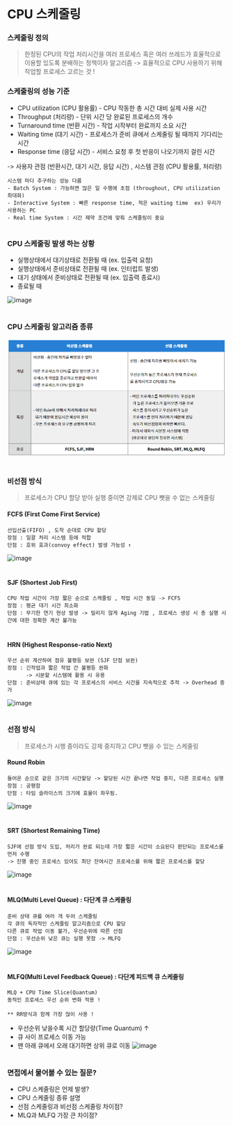 CPU 스케줄링
========================
### 스케줄링 정의
> 한정된 CPU의 작업 처리시간을 여러 프로세스 혹은 여러 쓰레드가 효율적으로 이용할 있도록 분배하는 정책이자 알고리즘 -> 효율적으로 CPU 사용하기 위해 작업할 프로세스 고르는 것 !

### 스케줄링의 성능 기준 
- CPU utilization (CPU 활용률) - CPU 작동한 총 시간 대비 실제 사용 시간
- Throughput (처리량) - 단위 시간 당 완료된 프로세스의 개수
- Turnaround time (반환 시간) - 작업 시작부터 완료까지 소요 시간
- Waiting time (대기 시간) - 프로세스가 준비 큐에서 스케줄링 될 때까지 기다리는 시간
- Response time (응답 시간) - 서비스 요청 후 첫 반응이 나오기까지 걸린 시간

-> 사용자 관점 (반환시간, 대기 시간, 응답 시간) , 시스템 관점 (CPU 활용률, 처리량)

```
시스템 마다 추구하는 성능 다름
- Batch System : 가능하면 많은 일 수행에 초점 (throughout, CPU utilization 최대화)
- Interactive System : 빠른 response time, 적은 waiting time  ex) 우리가 사용하는 PC
- Real time System : 시간 제약 조건에 맞춰 스케줄링이 중요
```

#

### CPU 스케줄링 발생 하는 상황
+ 실행상태에서 대기상태로 전환될 때 (ex. 입출력 요청)
+ 실행상태에서 준비상태로 전환될 때 (ex. 인터럽트 발생)
+ 대기 상태에서 준비상태로 전환될 때 (ex. 입출력 종료시)
+ 종료될 때

![image](https://t1.daumcdn.net/cfile/tistory/27033450580366160E)

#

### CPU 스케줄링 알고리즘 종류

![image](https://github.com/SSAFY5-Seoul7-Study/CS-Study/blob/7e4cd5d22addf0ac19edde2a23760b7272342e0e/Computer%20Science/Operation%20System/img/%EC%84%A0%EC%A0%90%EB%B9%84%EC%84%A0%EC%A0%90%EC%8A%A4%EC%BC%80%EC%A4%84%EB%A7%81.PNG)

#

### 비선점 방식
> 프로세스가 CPU 할당 받아 실행 중이면 강제로 CPU 뺏을 수 없는 스케줄링

#### FCFS (First Come First Service)

```
선입선출(FIFO) , 도착 순대로 CPU 할당
장점 : 일괄 처리 시스템 등에 적합
단점 : 호위 효과(convoy effect) 발생 가능성 ↑
```

![image](https://media.vlpt.us/images/yerin4847/post/b0487918-7782-43be-bbfa-ce360c81af88/image.png)

#

#### SJF (Shortest Job First)
```
CPU 작업 시간이 가장 짧은 순으로 스케줄링 , 작업 시간 동일 -> FCFS
장점 : 평균 대기 시간 최소화
단점 : 무기한 연기 현상 발생 -> 밀리지 않게 Aging 기법 , 프로세스 생성 시 총 실행 시간에 대한 정확한 계산 불가능
```

#

#### HRN (Highest Response-ratio Next)
```
우선 순위 계산하여 점유 불평등 보완 (SJF 단점 보완)
장점 : 긴작업과 짧은 작업 간 불평등 완화
      -> 시분할 시스템에 활용 시 유용
단점 : 준비상태 큐에 있는 각 프로세스의 서비스 시간을 지속적으로 추적 -> Overhead 증가
```
![image](https://img1.daumcdn.net/thumb/R1280x0/?scode=mtistory2&fname=https%3A%2F%2Fblog.kakaocdn.net%2Fdn%2FdfQsf5%2Fbtqy4dyUeQD%2FYynjjS4HEAQ5kGCeUysC60%2Fimg.png)

#


### 선점 방식
> 프로세스가 시행 중이라도 강제 중지하고 CPU 뺏을 수 있는 스케줄링

#### Round Robin
```
들어온 순으로 같은 크기의 시간할당 -> 할당된 시간 끝나면 작업 중지, 다른 프로세스 실행
장점 : 공평함
단점 : 타임 슬라이스의 크기에 효율이 좌우됨.
```
![image](https://img1.daumcdn.net/thumb/R1280x0/?scode=mtistory2&fname=https%3A%2F%2Fblog.kakaocdn.net%2Fdn%2FcxFC5P%2Fbtqy5d6hG8v%2F3f2K8kUWKpSqerSg70x290%2Fimg.png)

#

#### SRT (Shortest Remaining Time)
```
SJF에 선점 방식 도입, 처리가 완료 되는데 가장 짧은 시간이 소요된다 판단되는 프로세스를 먼저 수행
-> 진행 중인 프로세스 있어도 최단 잔여시간 프로세스를 위해 짧은 프로세스를 할당
```
![image](https://img1.daumcdn.net/thumb/R1280x0/?scode=mtistory2&fname=https%3A%2F%2Fblog.kakaocdn.net%2Fdn%2FdLGZ4s%2Fbtqy4dFPWQM%2FJFTdMtaGKf9X40NzA2GbLk%2Fimg.png)

#

#### MLQ(Multi Level Queue) : 다단계 큐 스케줄링
```
준비 상태 큐를 여러 개 두어 스케줄링
각 큐의 독자적인 스케줄링 알고리즘으로 CPU 할당
다른 큐로 작업 이동 불가, 우선순위에 따른 선점
단점 : 우선순위 낮은 큐는 실행 못함 -> MLFQ
```
![image](https://img1.daumcdn.net/thumb/R1280x0/?scode=mtistory2&fname=https%3A%2F%2Fblog.kakaocdn.net%2Fdn%2FlDJG3%2Fbtqy2nCixut%2Fe4oZCNSJZ9VwGcHh4aSJ4k%2Fimg.png)

#

#### MLFQ(Multi Level Feedback Queue) : 다단계 피드백 큐 스케줄링
```
MLQ + CPU Time Slice(Quantum)
동적인 프로세스 우선 순위 변화 적용 !

** RR방식과 함께 가장 많이 사용 !
```
+ 우선순위 낮을수록 시간 할당량(Time Quantum) ↑
+ 큐 사이 프로세스 이동 가능
+ 맨 아래 큐에서 오래 대기하면 상위 큐로 이동
![image](https://img1.daumcdn.net/thumb/R1280x0/?scode=mtistory2&fname=https%3A%2F%2Fblog.kakaocdn.net%2Fdn%2FkHw6P%2FbtqD3HC3lf7%2FWK2HAPXKyZxNpwoEkE3RkK%2Fimg.png)

#

### 면접에서 물어볼 수 있는 질문?
+ CPU 스케줄링은 언제 발생?
+ CPU 스케줄링 종류 설명
+ 선점 스케줄링과 비선점 스케줄링 차이점?
+ MLQ과 MLFQ 가장 큰 차이점?
